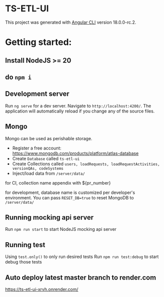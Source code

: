# TS-ETL-UI

This project was generated with [Angular CLI](https://github.com/angular/angular-cli) version 18.0.0-rc.2.

# Getting started:
## Install NodeJS >= 20
## do `npm i`

## Development server

Run `ng serve` for a dev server. Navigate to `http://localhost:4200/`. The application will automatically reload if you change any of the source files.

## Mongo

Mongo can be used as perishable storage. 
- Register a free account: https://www.mongodb.com/products/platform/atlas-database
- Create `Database` called `ts-etl-ui`
- Create Collections called `users, loadRequests, loadRequestActivities, versionQAs, codeSystems`
- Inject/load data from `/server/data/`

for CI, collection name appendix with ${pr_number}

for development, database name is customized per developer's environment.
You can pass `RESET_DB=true` to reset MongoDB to `/server/data/`

## Running mocking api server

Run `npm run start` to start NodeJS mocking api server

## Running test
Using `test.only()` to only run desired tests
Run `npm run test:debug` to start debug those tests

## Auto deploy latest master branch to render.com
https://ts-etl-ui-xrvh.onrender.com/
